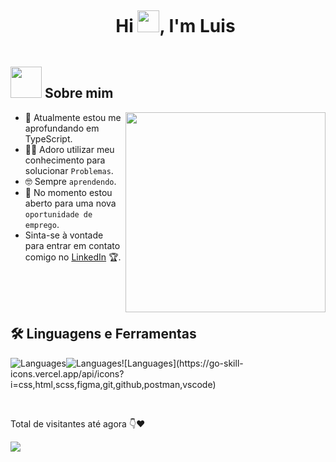 <div id="user-content-toc">
  <ul align="center">
    <summary><h1 style="display: inline-block">Hi <img src="https://media.giphy.com/media/hvRJCLFzcasrR4ia7z/giphy.gif" width="35">, I'm Luis</h1></summary>
  </ul>
</div>

## <picture><img src = "https://github.com/7oSkaaa/7oSkaaa/blob/main/Images/about_me.gif?raw=true" width = 50px></picture> Sobre mim

<picture> <img align="right" src="https://github.com/7oSkaaa/7oSkaaa/blob/main/Images/Right_Side.gif" width = 320px ></picture>


- 🌱 Atualmente estou me aprofundando em TypeScript.
- :technologist: Adoro utilizar meu conhecimento para solucionar `Problemas`.
- :nerd_face: Sempre `aprendendo`.
- :thinking: No momento estou aberto para uma nova `oportunidade de emprego`.
- Sinta-se à vontade para entrar em contato comigo no [LinkedIn](www.linkedin.com/in/luis-eduardo-sl) 🏆.
<br>
<br>
<br>

   ## 🛠️ Linguagens e Ferramentas

![Languages](https://go-skill-icons.vercel.app/api/icons?i=ts,js,mysql)![Languages](https://go-skill-icons.vercel.app/api/icons?i=nodejs,npm,prisma,react,bootstrap,)![Languages](https://go-skill-icons.vercel.app/api/icons?i=css,html,scss,figma,git,github,postman,vscode) 

<br>

<p>Total de visitantes até agora  👇❤️</p>
<img src="https://profile-counter.glitch.me/Luis-eduardo-sl/count.svg">

